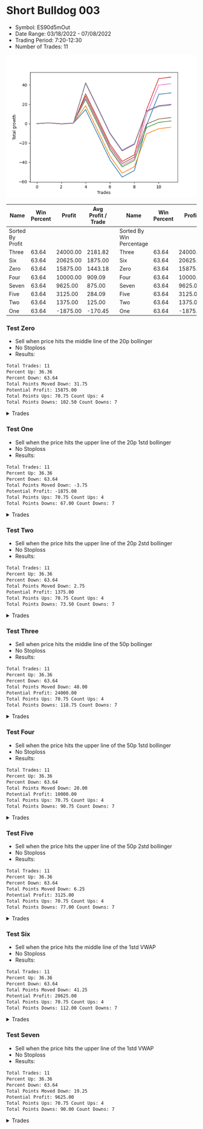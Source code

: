 # Short Bulldog 003 
- Symbol: ES90d5mOut
- Date Range: 03/18/2022 - 07/08/2022
- Trading Period: 7:20-12:30
- Number of Trades: 11

![Plot](ShortBulldog003ES90d5mOut.png)

| Name | Win Percent | Profit | Avg Profit / Trade |     | Name | Win Percent | Profit | Avg Profit / Trade |
| ---- | ----------- | ------ | ------------------ | --- | ---- | ----------- | ------ | ------------------ |
| Sorted By <br> Profit | | | | | Sorted By <br> Win Percentage ||||
| Three | 63.64 | 24000.00 | 2181.82 |     | Three | 63.64 | 24000.00 | 2181.82 |
| Six | 63.64 | 20625.00 | 1875.00 |     | Six | 63.64 | 20625.00 | 1875.00 |
| Zero | 63.64 | 15875.00 | 1443.18 |     | Zero | 63.64 | 15875.00 | 1443.18 |
| Four | 63.64 | 10000.00 | 909.09 |     | Four | 63.64 | 10000.00 | 909.09 |
| Seven | 63.64 | 9625.00 | 875.00 |     | Seven | 63.64 | 9625.00 | 875.00 |
| Five | 63.64 | 3125.00 | 284.09 |     | Five | 63.64 | 3125.00 | 284.09 |
| Two | 63.64 | 1375.00 | 125.00 |     | Two | 63.64 | 1375.00 | 125.00 |
| One | 63.64 | -1875.00 | -170.45 |     | One | 63.64 | -1875.00 | -170.45 |

### Test Zero
* Sell when price hits the middle line of the 20p bollinger
* No Stoploss
* Results:
```
Total Trades: 11
Percent Up: 36.36
Percent Down: 63.64
Total Points Moved Down: 31.75
Potential Profit: 15875.00
Total Points Ups: 70.75 Count Ups: 4
Total Points Downs: 102.50 Count Downs: 7
```

<details><summary>Trades</summary>

<code>In: 2022-03-25 07:25:00		Out: 2022-03-25 07:55:55		Total Position Time: 30:55		Total Move Down: 0.75		Total to Date: 0.75</code> <br />
<code>In: 2022-03-28 12:00:00		Out: 2022-03-28 12:30:55		Total Position Time: 30:55		Total Move Down: -1.00		Total to Date: -0.25</code> <br />
<code>In: 2022-04-07 12:15:00		Out: 2022-04-07 12:45:55		Total Position Time: 30:55		Total Move Down: 0.75		Total to Date: 0.50</code> <br />
<code>In: 2022-05-04 11:05:00		Out: 2022-05-04 11:07:15		Total Position Time: 02:15		Total Move Down: 14.00		Total to Date: 14.50</code> <br />
<code>In: 2022-05-04 11:55:00		Out: 2022-05-04 12:25:55		Total Position Time: 30:55		Total Move Down: -25.75		Total to Date: -11.25</code> <br />
<code>In: 2022-05-04 12:15:00		Out: 2022-05-04 12:45:55		Total Position Time: 30:55		Total Move Down: -26.25		Total to Date: -37.50</code> <br />
<code>In: 2022-05-25 11:35:00		Out: 2022-05-25 12:05:55		Total Position Time: 30:55		Total Move Down: -17.75		Total to Date: -55.25</code> <br />
<code>In: 2022-05-31 09:05:00		Out: 2022-05-31 09:35:55		Total Position Time: 30:55		Total Move Down: 6.75		Total to Date: -48.50</code> <br />
<code>In: 2022-06-15 11:45:00		Out: 2022-06-15 11:58:05		Total Position Time: 13:05		Total Move Down: 46.75		Total to Date: -1.75</code> <br />
<code>In: 2022-06-15 11:50:00		Out: 2022-06-15 11:58:05		Total Position Time: 08:05		Total Move Down: 32.00		Total to Date: 30.25</code> <br />
<code>In: 2022-07-06 11:45:00		Out: 2022-07-06 12:15:55		Total Position Time: 30:55		Total Move Down: 1.50		Total to Date: 31.75</code> <br />


</details>

### Test One
* Sell when the price hits the upper line of the 20p 1std bollinger
* No Stoploss
* Results:
```
Total Trades: 11
Percent Up: 36.36
Percent Down: 63.64
Total Points Moved Down: -3.75
Potential Profit: -1875.00
Total Points Ups: 70.75 Count Ups: 4
Total Points Downs: 67.00 Count Downs: 7
```

<details><summary>Trades</summary>

<code>In: 2022-03-25 07:25:00		Out: 2022-03-25 07:55:55		Total Position Time: 30:55		Total Move Down: 0.75		Total to Date: 0.75</code> <br />
<code>In: 2022-03-28 12:00:00		Out: 2022-03-28 12:30:55		Total Position Time: 30:55		Total Move Down: -1.00		Total to Date: -0.25</code> <br />
<code>In: 2022-04-07 12:15:00		Out: 2022-04-07 12:45:55		Total Position Time: 30:55		Total Move Down: 0.75		Total to Date: 0.50</code> <br />
<code>In: 2022-05-04 11:05:00		Out: 2022-05-04 11:07:20		Total Position Time: 02:20		Total Move Down: 18.00		Total to Date: 18.50</code> <br />
<code>In: 2022-05-04 11:55:00		Out: 2022-05-04 12:25:55		Total Position Time: 30:55		Total Move Down: -25.75		Total to Date: -7.25</code> <br />
<code>In: 2022-05-04 12:15:00		Out: 2022-05-04 12:45:55		Total Position Time: 30:55		Total Move Down: -26.25		Total to Date: -33.50</code> <br />
<code>In: 2022-05-25 11:35:00		Out: 2022-05-25 12:05:55		Total Position Time: 30:55		Total Move Down: -17.75		Total to Date: -51.25</code> <br />
<code>In: 2022-05-31 09:05:00		Out: 2022-05-31 09:35:55		Total Position Time: 30:55		Total Move Down: 6.75		Total to Date: -44.50</code> <br />
<code>In: 2022-06-15 11:45:00		Out: 2022-06-15 12:15:55		Total Position Time: 30:55		Total Move Down: 34.00		Total to Date: -10.50</code> <br />
<code>In: 2022-06-15 11:50:00		Out: 2022-06-15 12:20:55		Total Position Time: 30:55		Total Move Down: 5.25		Total to Date: -5.25</code> <br />
<code>In: 2022-07-06 11:45:00		Out: 2022-07-06 12:15:55		Total Position Time: 30:55		Total Move Down: 1.50		Total to Date: -3.75</code> <br />


</details>

### Test Two
* Sell when the price hits the upper line of the 20p 2std bollinger
* No Stoploss
* Results:
```
Total Trades: 11
Percent Up: 36.36
Percent Down: 63.64
Total Points Moved Down: 2.75
Potential Profit: 1375.00
Total Points Ups: 70.75 Count Ups: 4
Total Points Downs: 73.50 Count Downs: 7
```

<details><summary>Trades</summary>

<code>In: 2022-03-25 07:25:00		Out: 2022-03-25 07:55:55		Total Position Time: 30:55		Total Move Down: 0.75		Total to Date: 0.75</code> <br />
<code>In: 2022-03-28 12:00:00		Out: 2022-03-28 12:30:55		Total Position Time: 30:55		Total Move Down: -1.00		Total to Date: -0.25</code> <br />
<code>In: 2022-04-07 12:15:00		Out: 2022-04-07 12:45:55		Total Position Time: 30:55		Total Move Down: 0.75		Total to Date: 0.50</code> <br />
<code>In: 2022-05-04 11:05:00		Out: 2022-05-04 11:07:40		Total Position Time: 02:40		Total Move Down: 24.50		Total to Date: 25.00</code> <br />
<code>In: 2022-05-04 11:55:00		Out: 2022-05-04 12:25:55		Total Position Time: 30:55		Total Move Down: -25.75		Total to Date: -0.75</code> <br />
<code>In: 2022-05-04 12:15:00		Out: 2022-05-04 12:45:55		Total Position Time: 30:55		Total Move Down: -26.25		Total to Date: -27.00</code> <br />
<code>In: 2022-05-25 11:35:00		Out: 2022-05-25 12:05:55		Total Position Time: 30:55		Total Move Down: -17.75		Total to Date: -44.75</code> <br />
<code>In: 2022-05-31 09:05:00		Out: 2022-05-31 09:35:55		Total Position Time: 30:55		Total Move Down: 6.75		Total to Date: -38.00</code> <br />
<code>In: 2022-06-15 11:45:00		Out: 2022-06-15 12:15:55		Total Position Time: 30:55		Total Move Down: 34.00		Total to Date: -4.00</code> <br />
<code>In: 2022-06-15 11:50:00		Out: 2022-06-15 12:20:55		Total Position Time: 30:55		Total Move Down: 5.25		Total to Date: 1.25</code> <br />
<code>In: 2022-07-06 11:45:00		Out: 2022-07-06 12:15:55		Total Position Time: 30:55		Total Move Down: 1.50		Total to Date: 2.75</code> <br />


</details>

### Test Three
* Sell when price hits the middle line of the 50p bollinger
* No Stoploss
* Results:
```
Total Trades: 11
Percent Up: 36.36
Percent Down: 63.64
Total Points Moved Down: 48.00
Potential Profit: 24000.00
Total Points Ups: 70.75 Count Ups: 4
Total Points Downs: 118.75 Count Downs: 7
```

<details><summary>Trades</summary>

<code>In: 2022-03-25 07:25:00		Out: 2022-03-25 07:55:55		Total Position Time: 30:55		Total Move Down: 0.75		Total to Date: 0.75</code> <br />
<code>In: 2022-03-28 12:00:00		Out: 2022-03-28 12:30:55		Total Position Time: 30:55		Total Move Down: -1.00		Total to Date: -0.25</code> <br />
<code>In: 2022-04-07 12:15:00		Out: 2022-04-07 12:45:55		Total Position Time: 30:55		Total Move Down: 0.75		Total to Date: 0.50</code> <br />
<code>In: 2022-05-04 11:05:00		Out: 2022-05-04 11:20:50		Total Position Time: 15:50		Total Move Down: 30.25		Total to Date: 30.75</code> <br />
<code>In: 2022-05-04 11:55:00		Out: 2022-05-04 12:25:55		Total Position Time: 30:55		Total Move Down: -25.75		Total to Date: 5.00</code> <br />
<code>In: 2022-05-04 12:15:00		Out: 2022-05-04 12:45:55		Total Position Time: 30:55		Total Move Down: -26.25		Total to Date: -21.25</code> <br />
<code>In: 2022-05-25 11:35:00		Out: 2022-05-25 12:05:55		Total Position Time: 30:55		Total Move Down: -17.75		Total to Date: -39.00</code> <br />
<code>In: 2022-05-31 09:05:00		Out: 2022-05-31 09:35:55		Total Position Time: 30:55		Total Move Down: 6.75		Total to Date: -32.25</code> <br />
<code>In: 2022-06-15 11:45:00		Out: 2022-06-15 11:58:05		Total Position Time: 13:05		Total Move Down: 46.75		Total to Date: 14.50</code> <br />
<code>In: 2022-06-15 11:50:00		Out: 2022-06-15 11:58:05		Total Position Time: 08:05		Total Move Down: 32.00		Total to Date: 46.50</code> <br />
<code>In: 2022-07-06 11:45:00		Out: 2022-07-06 12:15:55		Total Position Time: 30:55		Total Move Down: 1.50		Total to Date: 48.00</code> <br />


</details>

### Test Four
* Sell when the price hits the upper line of the 50p 1std bollinger
* No Stoploss
* Results:
```
Total Trades: 11
Percent Up: 36.36
Percent Down: 63.64
Total Points Moved Down: 20.00
Potential Profit: 10000.00
Total Points Ups: 70.75 Count Ups: 4
Total Points Downs: 90.75 Count Downs: 7
```

<details><summary>Trades</summary>

<code>In: 2022-03-25 07:25:00		Out: 2022-03-25 07:55:55		Total Position Time: 30:55		Total Move Down: 0.75		Total to Date: 0.75</code> <br />
<code>In: 2022-03-28 12:00:00		Out: 2022-03-28 12:30:55		Total Position Time: 30:55		Total Move Down: -1.00		Total to Date: -0.25</code> <br />
<code>In: 2022-04-07 12:15:00		Out: 2022-04-07 12:45:55		Total Position Time: 30:55		Total Move Down: 0.75		Total to Date: 0.50</code> <br />
<code>In: 2022-05-04 11:05:00		Out: 2022-05-04 11:34:10		Total Position Time: 29:10		Total Move Down: 41.75		Total to Date: 42.25</code> <br />
<code>In: 2022-05-04 11:55:00		Out: 2022-05-04 12:25:55		Total Position Time: 30:55		Total Move Down: -25.75		Total to Date: 16.50</code> <br />
<code>In: 2022-05-04 12:15:00		Out: 2022-05-04 12:45:55		Total Position Time: 30:55		Total Move Down: -26.25		Total to Date: -9.75</code> <br />
<code>In: 2022-05-25 11:35:00		Out: 2022-05-25 12:05:55		Total Position Time: 30:55		Total Move Down: -17.75		Total to Date: -27.50</code> <br />
<code>In: 2022-05-31 09:05:00		Out: 2022-05-31 09:35:55		Total Position Time: 30:55		Total Move Down: 6.75		Total to Date: -20.75</code> <br />
<code>In: 2022-06-15 11:45:00		Out: 2022-06-15 12:15:55		Total Position Time: 30:55		Total Move Down: 34.00		Total to Date: 13.25</code> <br />
<code>In: 2022-06-15 11:50:00		Out: 2022-06-15 12:20:55		Total Position Time: 30:55		Total Move Down: 5.25		Total to Date: 18.50</code> <br />
<code>In: 2022-07-06 11:45:00		Out: 2022-07-06 12:15:55		Total Position Time: 30:55		Total Move Down: 1.50		Total to Date: 20.00</code> <br />


</details>

### Test Five
* Sell when the price hits the upper line of the 50p 2std bollinger
* No Stoploss
* Results:
```
Total Trades: 11
Percent Up: 36.36
Percent Down: 63.64
Total Points Moved Down: 6.25
Potential Profit: 3125.00
Total Points Ups: 70.75 Count Ups: 4
Total Points Downs: 77.00 Count Downs: 7
```

<details><summary>Trades</summary>

<code>In: 2022-03-25 07:25:00		Out: 2022-03-25 07:55:55		Total Position Time: 30:55		Total Move Down: 0.75		Total to Date: 0.75</code> <br />
<code>In: 2022-03-28 12:00:00		Out: 2022-03-28 12:30:55		Total Position Time: 30:55		Total Move Down: -1.00		Total to Date: -0.25</code> <br />
<code>In: 2022-04-07 12:15:00		Out: 2022-04-07 12:45:55		Total Position Time: 30:55		Total Move Down: 0.75		Total to Date: 0.50</code> <br />
<code>In: 2022-05-04 11:05:00		Out: 2022-05-04 11:35:55		Total Position Time: 30:55		Total Move Down: 28.00		Total to Date: 28.50</code> <br />
<code>In: 2022-05-04 11:55:00		Out: 2022-05-04 12:25:55		Total Position Time: 30:55		Total Move Down: -25.75		Total to Date: 2.75</code> <br />
<code>In: 2022-05-04 12:15:00		Out: 2022-05-04 12:45:55		Total Position Time: 30:55		Total Move Down: -26.25		Total to Date: -23.50</code> <br />
<code>In: 2022-05-25 11:35:00		Out: 2022-05-25 12:05:55		Total Position Time: 30:55		Total Move Down: -17.75		Total to Date: -41.25</code> <br />
<code>In: 2022-05-31 09:05:00		Out: 2022-05-31 09:35:55		Total Position Time: 30:55		Total Move Down: 6.75		Total to Date: -34.50</code> <br />
<code>In: 2022-06-15 11:45:00		Out: 2022-06-15 12:15:55		Total Position Time: 30:55		Total Move Down: 34.00		Total to Date: -0.50</code> <br />
<code>In: 2022-06-15 11:50:00		Out: 2022-06-15 12:20:55		Total Position Time: 30:55		Total Move Down: 5.25		Total to Date: 4.75</code> <br />
<code>In: 2022-07-06 11:45:00		Out: 2022-07-06 12:15:55		Total Position Time: 30:55		Total Move Down: 1.50		Total to Date: 6.25</code> <br />


</details>

### Test Six
* Sell when the price hits the middle line of the 1std VWAP
* No Stoploss
* Results:
```
Total Trades: 11
Percent Up: 36.36
Percent Down: 63.64
Total Points Moved Down: 41.25
Potential Profit: 20625.00
Total Points Ups: 70.75 Count Ups: 4
Total Points Downs: 112.00 Count Downs: 7
```

<details><summary>Trades</summary>

<code>In: 2022-03-25 07:25:00		Out: 2022-03-25 07:55:55		Total Position Time: 30:55		Total Move Down: 0.75		Total to Date: 0.75</code> <br />
<code>In: 2022-03-28 12:00:00		Out: 2022-03-28 12:30:55		Total Position Time: 30:55		Total Move Down: -1.00		Total to Date: -0.25</code> <br />
<code>In: 2022-04-07 12:15:00		Out: 2022-04-07 12:45:55		Total Position Time: 30:55		Total Move Down: 0.75		Total to Date: 0.50</code> <br />
<code>In: 2022-05-04 11:05:00		Out: 2022-05-04 11:20:20		Total Position Time: 15:20		Total Move Down: 26.00		Total to Date: 26.50</code> <br />
<code>In: 2022-05-04 11:55:00		Out: 2022-05-04 12:25:55		Total Position Time: 30:55		Total Move Down: -25.75		Total to Date: 0.75</code> <br />
<code>In: 2022-05-04 12:15:00		Out: 2022-05-04 12:45:55		Total Position Time: 30:55		Total Move Down: -26.25		Total to Date: -25.50</code> <br />
<code>In: 2022-05-25 11:35:00		Out: 2022-05-25 12:05:55		Total Position Time: 30:55		Total Move Down: -17.75		Total to Date: -43.25</code> <br />
<code>In: 2022-05-31 09:05:00		Out: 2022-05-31 09:35:55		Total Position Time: 30:55		Total Move Down: 6.75		Total to Date: -36.50</code> <br />
<code>In: 2022-06-15 11:45:00		Out: 2022-06-15 11:57:55		Total Position Time: 12:55		Total Move Down: 45.50		Total to Date: 9.00</code> <br />
<code>In: 2022-06-15 11:50:00		Out: 2022-06-15 11:57:55		Total Position Time: 07:55		Total Move Down: 30.75		Total to Date: 39.75</code> <br />
<code>In: 2022-07-06 11:45:00		Out: 2022-07-06 12:15:55		Total Position Time: 30:55		Total Move Down: 1.50		Total to Date: 41.25</code> <br />


</details>

### Test Seven
* Sell when the price hits the upper line of the 1std VWAP
* No Stoploss
* Results:
```
Total Trades: 11
Percent Up: 36.36
Percent Down: 63.64
Total Points Moved Down: 19.25
Potential Profit: 9625.00
Total Points Ups: 70.75 Count Ups: 4
Total Points Downs: 90.00 Count Downs: 7
```

<details><summary>Trades</summary>

<code>In: 2022-03-25 07:25:00		Out: 2022-03-25 07:55:55		Total Position Time: 30:55		Total Move Down: 0.75		Total to Date: 0.75</code> <br />
<code>In: 2022-03-28 12:00:00		Out: 2022-03-28 12:30:55		Total Position Time: 30:55		Total Move Down: -1.00		Total to Date: -0.25</code> <br />
<code>In: 2022-04-07 12:15:00		Out: 2022-04-07 12:45:55		Total Position Time: 30:55		Total Move Down: 0.75		Total to Date: 0.50</code> <br />
<code>In: 2022-05-04 11:05:00		Out: 2022-05-04 11:34:05		Total Position Time: 29:05		Total Move Down: 41.00		Total to Date: 41.50</code> <br />
<code>In: 2022-05-04 11:55:00		Out: 2022-05-04 12:25:55		Total Position Time: 30:55		Total Move Down: -25.75		Total to Date: 15.75</code> <br />
<code>In: 2022-05-04 12:15:00		Out: 2022-05-04 12:45:55		Total Position Time: 30:55		Total Move Down: -26.25		Total to Date: -10.50</code> <br />
<code>In: 2022-05-25 11:35:00		Out: 2022-05-25 12:05:55		Total Position Time: 30:55		Total Move Down: -17.75		Total to Date: -28.25</code> <br />
<code>In: 2022-05-31 09:05:00		Out: 2022-05-31 09:35:55		Total Position Time: 30:55		Total Move Down: 6.75		Total to Date: -21.50</code> <br />
<code>In: 2022-06-15 11:45:00		Out: 2022-06-15 12:15:55		Total Position Time: 30:55		Total Move Down: 34.00		Total to Date: 12.50</code> <br />
<code>In: 2022-06-15 11:50:00		Out: 2022-06-15 12:20:55		Total Position Time: 30:55		Total Move Down: 5.25		Total to Date: 17.75</code> <br />
<code>In: 2022-07-06 11:45:00		Out: 2022-07-06 12:15:55		Total Position Time: 30:55		Total Move Down: 1.50		Total to Date: 19.25</code> <br />


</details>